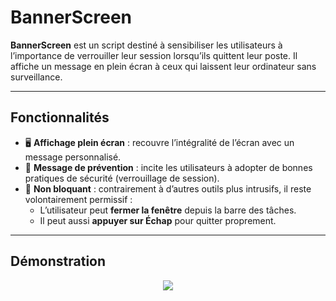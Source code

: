 # BannerScreen

**BannerScreen** est un script destiné à sensibiliser les utilisateurs à l’importance de verrouiller leur session lorsqu’ils quittent leur poste. Il affiche un message en plein écran à ceux qui laissent leur ordinateur sans surveillance.

---

## Fonctionnalités

- 🖥️ **Affichage plein écran** : recouvre l’intégralité de l’écran avec un message personnalisé.
- 🔔 **Message de prévention** : incite les utilisateurs à adopter de bonnes pratiques de sécurité (verrouillage de session).
- 🚪 **Non bloquant** : contrairement à d’autres outils plus intrusifs, il reste volontairement permissif :
  - L’utilisateur peut **fermer la fenêtre** depuis la barre des tâches.
  - Il peut aussi **appuyer sur Échap** pour quitter proprement.

---

## Démonstration

<p align="center">
  <img src="./src/images/Demo_BannerScreen.gif"/>
</p>
